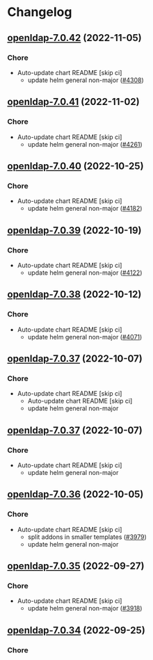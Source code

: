 # Changelog



## [openldap-7.0.42](https://github.com/truecharts/charts/compare/openldap-7.0.41...openldap-7.0.42) (2022-11-05)

### Chore

- Auto-update chart README [skip ci]
  - update helm general non-major ([#4308](https://github.com/truecharts/charts/issues/4308))




## [openldap-7.0.41](https://github.com/truecharts/charts/compare/openldap-7.0.40...openldap-7.0.41) (2022-11-02)

### Chore

- Auto-update chart README [skip ci]
  - update helm general non-major ([#4261](https://github.com/truecharts/charts/issues/4261))




## [openldap-7.0.40](https://github.com/truecharts/charts/compare/openldap-7.0.39...openldap-7.0.40) (2022-10-25)

### Chore

- Auto-update chart README [skip ci]
  - update helm general non-major ([#4182](https://github.com/truecharts/charts/issues/4182))




## [openldap-7.0.39](https://github.com/truecharts/charts/compare/openldap-7.0.38...openldap-7.0.39) (2022-10-19)

### Chore

- Auto-update chart README [skip ci]
  - update helm general non-major ([#4122](https://github.com/truecharts/charts/issues/4122))




## [openldap-7.0.38](https://github.com/truecharts/charts/compare/openldap-7.0.37...openldap-7.0.38) (2022-10-12)

### Chore

- Auto-update chart README [skip ci]
  - update helm general non-major ([#4071](https://github.com/truecharts/charts/issues/4071))




## [openldap-7.0.37](https://github.com/truecharts/charts/compare/openldap-7.0.36...openldap-7.0.37) (2022-10-07)

### Chore

- Auto-update chart README [skip ci]
  - Auto-update chart README [skip ci]
  - update helm general non-major




## [openldap-7.0.37](https://github.com/truecharts/charts/compare/openldap-7.0.36...openldap-7.0.37) (2022-10-07)

### Chore

- Auto-update chart README [skip ci]
  - update helm general non-major




## [openldap-7.0.36](https://github.com/truecharts/charts/compare/openldap-7.0.35...openldap-7.0.36) (2022-10-05)

### Chore

- Auto-update chart README [skip ci]
  - split addons in smaller templates ([#3979](https://github.com/truecharts/charts/issues/3979))
  - update helm general non-major




## [openldap-7.0.35](https://github.com/truecharts/charts/compare/openldap-7.0.34...openldap-7.0.35) (2022-09-27)

### Chore

- Auto-update chart README [skip ci]
  - update helm general non-major ([#3918](https://github.com/truecharts/charts/issues/3918))




## [openldap-7.0.34](https://github.com/truecharts/charts/compare/openldap-7.0.33...openldap-7.0.34) (2022-09-25)

### Chore
